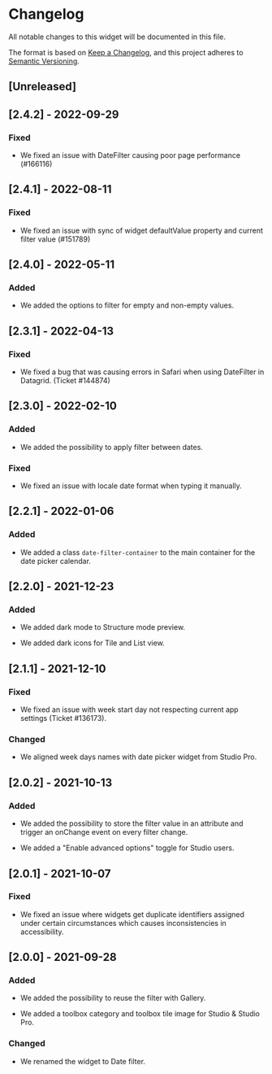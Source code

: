# Changelog

All notable changes to this widget will be documented in this file.

The format is based on [Keep a Changelog](https://keepachangelog.com/en/1.0.0/), and this project adheres to [Semantic Versioning](https://semver.org/spec/v2.0.0.html).

## [Unreleased]

## [2.4.2] - 2022-09-29

### Fixed

-   We fixed an issue with DateFilter causing poor page performance (#166116)

## [2.4.1] - 2022-08-11

### Fixed

-   We fixed an issue with sync of widget defaultValue property and current filter value (#151789)

## [2.4.0] - 2022-05-11

### Added

-   We added the options to filter for empty and non-empty values.

## [2.3.1] - 2022-04-13

### Fixed

-   We fixed a bug that was causing errors in Safari when using DateFilter in Datagrid. (Ticket #144874)

## [2.3.0] - 2022-02-10

### Added

-   We added the possibility to apply filter between dates.

### Fixed

-   We fixed an issue with locale date format when typing it manually.

## [2.2.1] - 2022-01-06

### Added

-   We added a class `date-filter-container` to the main container for the date picker calendar.

## [2.2.0] - 2021-12-23

### Added

-   We added dark mode to Structure mode preview.

-   We added dark icons for Tile and List view.

## [2.1.1] - 2021-12-10

### Fixed

-   We fixed an issue with week start day not respecting current app settings (Ticket #136173).

### Changed

-   We aligned week days names with date picker widget from Studio Pro.

## [2.0.2] - 2021-10-13

### Added

-   We added the possibility to store the filter value in an attribute and trigger an onChange event on every filter change.

-   We added a "Enable advanced options" toggle for Studio users.

## [2.0.1] - 2021-10-07

### Fixed

-   We fixed an issue where widgets get duplicate identifiers assigned under certain circumstances which causes inconsistencies in accessibility.

## [2.0.0] - 2021-09-28

### Added

-   We added the possibility to reuse the filter with Gallery.

-   We added a toolbox category and toolbox tile image for Studio & Studio Pro.

### Changed

-   We renamed the widget to Date filter.
